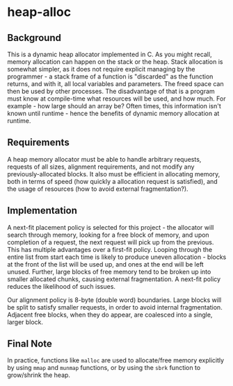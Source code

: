 # heap-alloc


## Background
This is a dynamic heap allocator implemented in C. As you might recall, memory allocation can happen on the stack or the heap. Stack allocation is somewhat simpler, as it does not require explicit managing by the programmer - a stack frame of a function is "discarded" as the function returns, and with it, all local variables and parameters. The freed space can then be used by other processes. The disadvantage of that is a program must know at compile-time what resources will be used, and how much. For example - how large should an array be? Often times, this information isn't known until runtime - hence the benefits of dynamic memory allocation at runtime.

## Requirements
A heap memory allocator must be able to handle arbitrary requests, requests of all sizes, alignment requirements, and not modify any previously-allocated blocks. It also must be efficient in allocating memory, both in terms of speed (how quickly a allocation request is satisfied), and the usage of resources (how to avoid external fragmentation?).

## Implementation
A next-fit placement policy is selected for this project - the allocator will search through memory, looking for a free block of memory, and upon completion of a request, the next request will pick up from the previous. This has multiple advantages over a first-fit policy. Looping through the entire list from start each time is likely to produce uneven allocation - blocks at the front of the list will be used up, and ones at the end will be left unused. Further, large blocks of free memory tend to be broken up into smaller allocated chunks, causing external fragmentation. A next-fit policy reduces the likelihood of such issues.

Our alignment policy is 8-byte (double word) boundaries. Large blocks will be split to satisfy smaller requests, in order to avoid internal fragmentation. Adjacent free blocks, when they do appear, are coalesced into a single, larger block. 

## Final Note
In practice, functions like `malloc` are used to allocate/free memory explicitly by using `mmap` and `munmap` functions, or by using the `sbrk` function to grow/shrink the heap.
